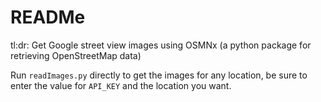 # READMe

tl:dr: Get Google street view images using OSMNx (a python package for retrieving OpenStreetMap data)

Run `readImages.py` directly to get the images for any location, be sure to enter the value for `API_KEY` and the location you want.
